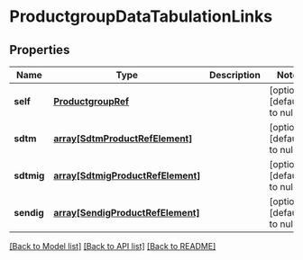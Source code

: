 # ProductgroupDataTabulationLinks

## Properties
Name | Type | Description | Notes
------------ | ------------- | ------------- | -------------
**self** | [**ProductgroupRef**](ProductgroupRef.md) |  | [optional] [default to null]
**sdtm** | [**array[SdtmProductRefElement]**](SdtmProductRefElement.md) |  | [optional] [default to null]
**sdtmig** | [**array[SdtmigProductRefElement]**](SdtmigProductRefElement.md) |  | [optional] [default to null]
**sendig** | [**array[SendigProductRefElement]**](SendigProductRefElement.md) |  | [optional] [default to null]

[[Back to Model list]](../README.md#documentation-for-models) [[Back to API list]](../README.md#documentation-for-api-endpoints) [[Back to README]](../README.md)


